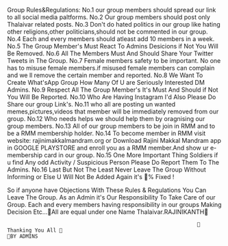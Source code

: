 Group Rules&Regulations:
No.1 our group members should spread our link to all social media paltforms. 
No.2 Our group members should post only Thalaivar related posts.
No.3 Don't do hated politics in our group like hating other religions,other politicians,should not be commented in our group.
No.4 Each and every members should atleast add 10 members in a week.
No.5 The Group Member's Must React To Admins Desicions if Not You Will Be Removed.
No.6 All The Members Must And Should Share Your Twitter Tweets in The Group.
No.7 Female members safety to be important. No one has to misuse female members.if misused female members can complain and we ll remove the certain member and reported.
No.8 We Want To Create  What'sApp Group How Many Of U are Seriously Interested DM Admins. 
No.9 Respect All The Group Member's It's Must And Should if Not You Will Be Reported.
No.10 Who Are Having Instagram I'd Also Please Do Share our group Link's.
No.11 who all are posting un wanted memes,pictures,videos that member will be immediately removed from our group.
No.12 Who needs helps we should help them by oragnising our group members.
No.13 All of our group members to be join in RMM and to be a RMM membership holder.
No.14 To become member in RMM visit website: rajinimakkalmandram.org or Download Rajini Makkal Mandram app in GOOGLE PLAYSTORE  and enroll you as a RMM member.And show ur e-membership card in our group.
No.15 One More Important Thing Soldiers if u find Any odd Activity / Suspicious Person Please Do Report Them To The Admins.
No.16 Last But Not The Least Never Leave The Group Without Informing or Else U Will Not Be Added Again it's 💯% Fixed !

So if anyone have Objections With These Rules & Regulations You Can Leave The Group. As an Admin it's Our Responsibility To Take Care of our Group. Each and every members having responsibility in our groups Making Decision Etc...🤘All are equal under one Name Thalaivar.RAJINIKANTH🤘 

                                                                  🤘 Thanking You All 🤘                                                                                                                                                                                                                                                                                                      🤘BY ADMINS
